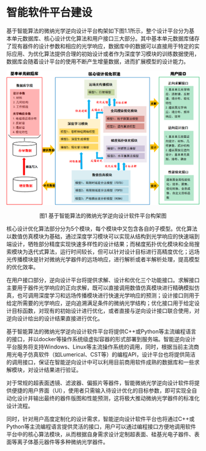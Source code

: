 # 智能软件平台建设

基于智能算法的微纳光学逆向设计平台构架如下图1.1所示，整个设计平台分为基本单元数据库、核心设计优化算法和用户接口三大部分。其中基本单元数据库储存了现有器件的设计参数和相应的光学响应，数据库中的数据可以直接用于特定的实际应用、为优化算法提供合理的初始设计或者作为深度学习模块的训练数据使用，数据库会随着设计平台的使用不断产生增量数据，进而扩展模型的设计能力。

<span><div style="text-align: center;">

![overall_software.png](overall_software.png)

</div></span>

<center> 图1 基于智能算法的微纳光学逆向设计软件平台构架图 </center>

核心设计优化算法部分分为5个模块，每个模块中又包含各自的子模型。优化算法以数值仿真模块为基础，通过深度学习模块可以实现从结构到光学响应的快速端到端设计，牺牲部分精度实现快速多样性的设计结果；而梯度拓扑优化模块和全局搜索模块为迭代式算法，运行时间较长，但可以针对设计目标进行高精度优化；远场光传播模块是针对微纳光学器件的远场响应，进行解析或者半解析处理，提高模型的优化效率。

在用户接口部分，逆向设计平台将提供求解、设计和优化三个功能接口。求解接口主要用于器件光学响应的正向求解，既可以直接调用数值仿真模块进行精确模拟仿真，也可调用深度学习和远场传播模块进行快速光学响应的预测；设计接口则用于给定所需要的光学响应，逆向追溯满足条件的微纳光学结构；优化接口用于给定设计目标函数，对现有的初始设计进行优化，或者直接与逆向设计接口联合使用，对逆向设计给出的设计结果直接进行优化。

基于智能算法的微纳光学逆向设计软件平台将提供C++或Python等主流编程语言的接口，并以docker等操作系统级虚拟容器的形式部署到服务端。智能逆向设计平台服务将支持Windows、Linux等主流操作系统的调用，同时，根据当前主流商用光电子仿真软件（如Lumerical、CST等）的编程API，设计平台也将提供简洁的调用接口，保证在智能逆向设计中可以利用目前商用软件成熟的数据库和一些求解模块，对设计结果进行验证。

对于常规的超表面透镜、滤波器、偏振片等器件，智能微纳光学逆向设计软件将提供便捷的用户界面（UI），使用者只需输入待设计优化的目标参数，即可实现全自动化设计并输出最终的器件版图和性能预测，这将极大推动微纳光学器件的标准化设计流程。

同时，针对用户高度定制化的设计需求，智能逆向设计软件平台也将通过C++或Python等主流编程语言提供灵活的接口，用户可以通过编程接口方便地调用软件平台中的核心算法模块，从而根据自身需求设计定制超表面、硅基光电子器件、表面等离子体基元器件等多种微纳光学器件。

